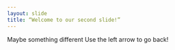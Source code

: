 ```yaml
---
layout: slide
title: “Welcome to our second slide!”
---
```

Maybe something different
Use the left arrow to go back!
